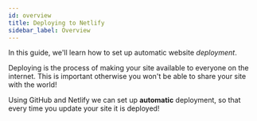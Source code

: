 ```yaml
---
id: overview
title: Deploying to Netlify
sidebar_label: Overview
---
```


In this guide, we'll learn how to set up automatic website _deployment_.

Deploying is the process of making your site available to everyone on the internet. This is important otherwise you won't be able to share your site with the world!

Using GitHub and Netlify we can set up **automatic** deployment, so that every time you update your site it is deployed!
